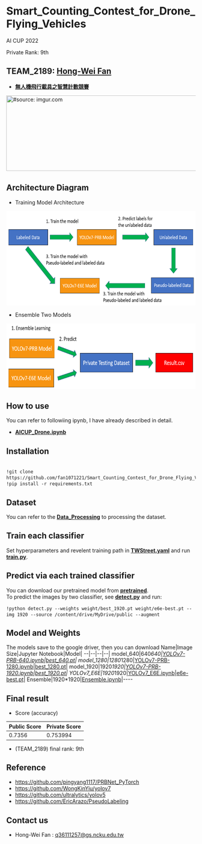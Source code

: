 # Smart_Counting_Contest_for_Drone_Flying_Vehicles
AI CUP 2022
  
Private Rank: 9th
## TEAM_2189: [Hong-Wei Fan](https://github.com/fan1071221)

- [**無人機飛行載具之智慧計數競賽**](https://tbrain.trendmicro.com.tw/Competitions/Details/25)  


<a href="https://tbrain.trendmicro.com.tw/Competitions/Details/25"><img width="800" height="200" src="https://i.ibb.co/6PtWBSV/competition-image.png" title="#source: imgur.com" /></a>  
## Architecture Diagram
- Training Model Architecture
<img width="650" height="250" src="https://github.com/fan1071221/Smart_Counting_Contest_for_Drone_Flying_Vehicles/blob/main/Architecture_Diagram/Training_Architecture.png" title="#source: imgur.com" />  

- Ensemble Two Models
<img width="650" height="175" src="https://github.com/fan1071221/Smart_Counting_Contest_for_Drone_Flying_Vehicles/blob/main/Architecture_Diagram/Ensemble_Detect.png" title="#source: imgur.com" />


## How to use
You can refer to followiing ipynb, I have already described in detail.  
 - [**AICUP_Drone.ipynb**](https://github.com/fan1071221/Smart_Counting_Contest_for_Drone_Flying_Vehicles/blob/main/AICUP_Drone.ipynb)
## Installation
<pre><code> 
!git clone https://github.com/fan1071221/Smart_Counting_Contest_for_Drone_Flying_Vehicles.git
!pip install -r requirements.txt
</code></pre>


## Dataset  
You can refer to the [**Data_Processing**](https://github.com/fan1071221/Smart_Counting_Contest_for_Drone_Flying_Vehicles/tree/main/Data_Processing) to processing the dataset.  

## Train each classifier  
Set hyperparameters and revelent training path in [**TWStreet.yaml**](https://github.com/fan1071221/Smart_Counting_Contest_for_Drone_Flying_Vehicles/blob/main/prb/data/TWStreet.yaml) and run [**train.py**](https://github.com/fan1071221/Smart_Counting_Contest_for_Drone_Flying_Vehicles/blob/main/prb/train.py).  

## Predict via each trained classifier  
You can download our pretrained model from [**pretrained**](https://drive.google.com/drive/folders/1EchhQHj8jSsg1SAR4GpvZw_OJaNTsT8o?usp=sharing).  
To predict the images by two classifier, see [**detect.py**](https://github.com/fan1071221/Smart_Counting_Contest_for_Drone_Flying_Vehicles/blob/main/prb/detect.py) and run:  
```
!python detect.py --weights weight/best_1920.pt weight/e6e-best.pt --img 1920 --source /content/drive/MyDrive/public --augment
```
## Model and Weights
The models save to the google driver, then you can download
Name|Image Size|Jupyter Notebook|Model|
--|--|--|--|
model_640|640*640|[YOLOv7-PRB-640.ipynb](https://github.com/fan1071221/Smart_Counting_Contest_for_Drone_Flying_Vehicles/blob/main/YOLOv7_PRB_640.ipynb)|[best_640.pt](https://drive.google.com/file/d/1MosJhlmaTHV15oxcR8AjtaLLAaIQuph4/view?usp=sharing)|
model_1280|1280*1280|[YOLOv7-PRB-1280.ipynb](https://github.com/fan1071221/Smart_Counting_Contest_for_Drone_Flying_Vehicles/blob/main/YOLOv7_PRB_1280.ipynb)|[best_1280.pt](https://drive.google.com/file/d/11e78nhtlcH_nhVLBI9tkTpt6ixQUnJI6/view?usp=sharing)|
model_1920|1920*1920|[YOLOv7-PRB-1920.ipynb](https://github.com/fan1071221/Smart_Counting_Contest_for_Drone_Flying_Vehicles/blob/main/YOLOv7_PRB_1920.ipynb)|[best_1920.pt](https://drive.google.com/file/d/1Zrun1Ek_8xsNdzaJT2BdX651vhNT1T4Y/view?usp=sharing)|
YOLOv7_E6E|1920*1920|[YOLOv7_E6E.ipynb](https://github.com/fan1071221/Smart_Counting_Contest_for_Drone_Flying_Vehicles/blob/main/YOLOv7_E6E.ipynb)|[e6e-best.pt](https://drive.google.com/file/d/13IKYlxlzy7zieYJwqqf9Z1Tp-x7xaHUr/view?usp=sharing)|
Ensemble|1920*1920|[Ensemble.ipynb](https://github.com/fan1071221/Smart_Counting_Contest_for_Drone_Flying_Vehicles/blob/main/Ensemble.ipynb)|----

## Final result  
  
- Score (accuracy) 

Public Score|Private Score
-------|-------
0.7356|0.753994
  

- (TEAM_2189) final rank: 9th
     
  

## Reference  
- https://github.com/pingyang1117/PRBNet_PyTorch
- https://github.com/WongKinYiu/yolov7
- https://github.com/ultralytics/yolov5
- https://github.com/EricArazo/PseudoLabeling

## Contact us  
- Hong-Wei Fan : q36111257@gs.ncku.edu.tw  
  



